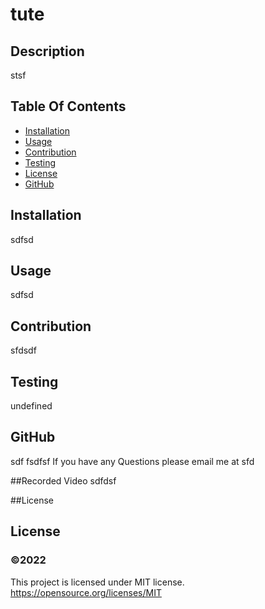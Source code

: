 # tute

  ## Description
  stsf

  ## Table Of Contents
  * [Installation](#Installation)
  * [Usage](#Usage)
  * [Contribution](#Contribution)
  * [Testing](#Tesing)
  * [License](#License)
  * [GitHub](#GitHub)
  
  ## Installation
  sdfsd
  ## Usage
  sdfsd
  ## Contribution
  sfdsdf
  ## Testing
  undefined

  ## GitHub 
  sdf
  fsdfsf
  If you have any Questions please email me at sfd
  
  ##Recorded Video
  sdfdsf

  ##License 
  ## License
  ### ©️2022
 
  This project is licensed under MIT license. https://opensource.org/licenses/MIT
  

